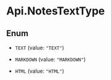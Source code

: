 # Api.NotesTextType

## Enum


* `TEXT` (value: `"TEXT"`)

* `MARKDOWN` (value: `"MARKDOWN"`)

* `HTML` (value: `"HTML"`)


